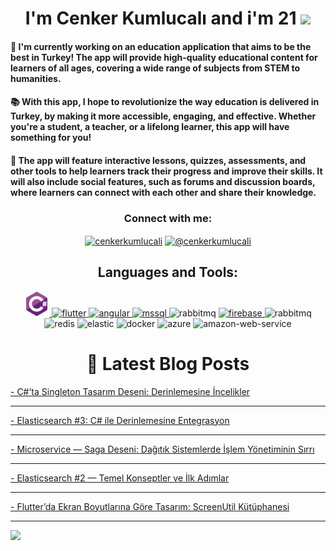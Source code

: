 <h1 align="center">I'm Cenker Kumlucalı and i'm 21 <img src="https://media.giphy.com/media/hvRJCLFzcasrR4ia7z/giphy.gif" width="5%"></h1>
<h4>🚀 I'm currently working on an education application that aims to be the best in Turkey! The app will provide high-quality educational content for learners of all ages, covering a wide range of subjects from STEM to humanities.</h4>
<h4>📚 With this app, I hope to revolutionize the way education is delivered in Turkey, by making it more accessible, engaging, and effective. Whether you're a student, a teacher, or a lifelong learner, this app will have something for you!</h4>

<h4>🌟 The app will feature interactive lessons, quizzes, assessments, and other tools to help learners track their progress and improve their skills. It will also include social features, such as forums and discussion boards, where learners can connect with each other and share their knowledge.</h4>
 <h3 align="center">Connect with me:</h3>
<p align="center">
 <a href="https://www.linkedin.com/in/cenker-kumlucalı-294a05203/" target="blank"><img align="center" src="https://raw.githubusercontent.com/rahuldkjain/github-profile-readme-generator/master/src/images/icons/Social/linked-in-alt.svg" alt="cenkerkumlucali" height="30" width="40" /></a>
<a href="https://medium.com/@cenkerkumlucali0" target="blank"><img align="center" src="https://raw.githubusercontent.com/rahuldkjain/github-profile-readme-generator/master/src/images/icons/Social/medium.svg" alt="@cenkerkumlucali" height="30" width="40" /></a>


<h2 align="center">Languages and Tools:</h2>
<p align="center">
<a href="https://www.w3schools.com/cs/" target="_blank" rel="noreferrer"> <img src="https://raw.githubusercontent.com/devicons/devicon/master/icons/csharp/csharp-original.svg" alt="csharp" width="40" height="40"/> </a>
 <a href="https://flutter.dev" target="_blank" rel="noreferrer"> <img src="https://www.vectorlogo.zone/logos/flutterio/flutterio-icon.svg" alt="flutter" width="40" height="40"/> </a>
<a href="https://angular.io" target="_blank" rel="noreferrer"> <img src="https://angular.io/assets/images/logos/angular/angular.svg" alt="angular" width="40" height="40"/> </a>
 <a href="https://www.microsoft.com/en-us/sql-server" target="_blank" rel="noreferrer"> <img src="https://www.svgrepo.com/show/303229/microsoft-sql-server-logo.svg" alt="mssql" width="40" height="40"/> </a>  <a target="_blank" rel="noreferrer"> <img src="https://www.vectorlogo.zone/logos/postgresql/postgresql-ar21.svg" alt="rabbitmq" width="40" height="40"/> </a>
  <a href="https://firebase.google.com/" target="_blank" rel="noreferrer"> <img src="https://www.vectorlogo.zone/logos/firebase/firebase-icon.svg" alt="firebase" width="40" height="40"/> </a> <a target="_blank" rel="noreferrer"> <img src="https://www.vectorlogo.zone/logos/rabbitmq/rabbitmq-icon.svg" alt="rabbitmq" width="40" height="40"/> </a> <a target="_blank" rel="noreferrer">  <img src="https://www.vectorlogo.zone/logos/redis/redis-icon.svg" alt="redis" width="40" height="40"/> </a>
  <a target="_blank" rel="noreferrer">  <img src="https://www.vectorlogo.zone/logos/elastic/elastic-icon.svg" alt="elastic" width="40" height="40"/> </a> 
   <a target="_blank" rel="noreferrer">  <img src="https://www.vectorlogo.zone/logos/docker/docker-official.svg" alt="docker" width="40" height="40"/> </a>
    <a target="_blank" rel="noreferrer">  <img src="https://www.vectorlogo.zone/logos/microsoft_azure/microsoft_azure-icon.svg" alt="azure" width="40" height="40"/> </a>
 <a target="_blank" rel="noreferrer">  <img src="https://www.vectorlogo.zone/logos/amazon_aws/amazon_aws-ar21.svg" alt="amazon-web-service" width="60" height="40"/> </a>
  </p>
 
 <h1 align="center">📕 Latest Blog Posts</h1>


   <a href="https://medium.com/@cenkerkumlucali0/c-ta-singleton-tasarım-deseni-derinlemesine-i̇ncelikler-cf56bf2f17e4" target="blank">- C#’ta Singleton Tasarım Deseni: Derinlemesine İncelikler</a><hr>
 <a href="https://medium.com/@cenkerkumlucali0/elasticsearch-3-c-ile-derinlemesine-entegrasyon-84ab3fef043e" target="blank">- Elasticsearch #3: C# ile Derinlemesine Entegrasyon</a><hr>
 <a href="https://medium.com/@cenkerkumlucali0/microservice-saga-deseni-dağıtık-sistemlerde-i̇şlem-yönetiminin-sırrı-534cd56fe248?source=user_profile---------0----------------------------" target="blank">- Microservice — Saga Deseni: Dağıtık Sistemlerde İşlem Yönetiminin Sırrı</a><hr>

  <a href="https://medium.com/@cenkerkumlucali0/elasticsearch-2-temel-konseptler-ve-i̇lk-adımlar-816c7d3dca94?source=user_profile---------1----------------------------" target="blank">- Elasticsearch #2 — Temel Konseptler ve İlk Adımlar</a><hr>
  
  <a href="https://medium.com/@cenkerkumlucali0/flutterda-ekran-boyutlarına-göre-tasarım-screenutil-kütüphanesi-8a656419fca4?source=user_profile---------2----------------------------" target="blank">- Flutter’da Ekran Boyutlarına Göre Tasarım: ScreenUtil Kütüphanesi</a><hr>

    
 



 
</div>




![](https://komarev.com/ghpvc/?username=cenkerkumlucali)






